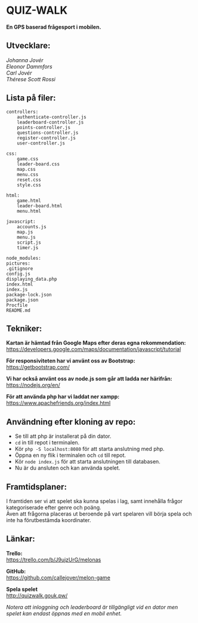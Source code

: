 QUIZ-WALK
=========

**En GPS baserad frågesport i mobilen.**


Utvecklare:
-----------
*Johanna Jovér*  
*Eleonor Dammfors*  
*Carl Jovér*  
*Thérese Scott Rossi*  

Lista på filer:
--------------
```
controllers:
	authenticate-controller.js
	leaderboard-controller.js
	points-controller.js
	questions-controller.js
	register-controller.js
	user-controller.js
```

```
css:
	game.css
	leader-board.css
	map.css
	menu.css
	reset.css
	style.css
```

```
html:
	game.html
	leader-board.html
	menu.html
```

```
javascript:
	accounts.js
	map.js
	menu.js
	script.js
	timer.js
```

```
node_modules:
pictures:
.gitignore
config.js
displaying_data.php
index.html
index.js
package-lock.json
package.json
Procfile
README.md
```

Tekniker:
---------

**Kartan är hämtad från Google Maps efter deras egna rekommendation:**  
	https://developers.google.com/maps/documentation/javascript/tutorial
	
**För responsiviteten har vi använt oss av Bootstrap:**  
	https://getbootstrap.com/

**Vi har också använt oss av node.js som går att ladda ner härifrån:**  
	https://nodejs.org/en/

**För att använda php har vi laddat ner xampp:**  
	https://www.apachefriends.org/index.html

Användning efter kloning av repo:
---------------------------------

* Se till att php är installerat på din dator.
* ```cd``` in till repot i terminalen.
* Kör ```php -S localhost:8080``` för att starta anslutning med php.
* Öppna en ny flik i terminalen och ```cd``` till repot.
* Kör ```node index.js``` för att starta anslutningen till databasen.
* Nu är du ansluten och kan använda spelet.

Framtidsplaner:
---------------
I framtiden ser vi att spelet ska kunna spelas i lag, samt innehålla frågor kategoriserade efter genre och poäng.  
Även att frågorna placeras ut beroende på vart spelaren vill börja spela och inte ha förutbestämda koordinater.

Länkar:
------

**Trello:**  
  https://trello.com/b/J9ujzUrG/melonas
  
**GitHub:**  
  https://github.com/callejover/melon-game
  
**Spela spelet**  
  http://quizwalk.gouk.pw/
  
  *Notera att inloggning och leaderboard är tillgängligt vid en dator men spelet kan endast öppnas med en mobil enhet.*
